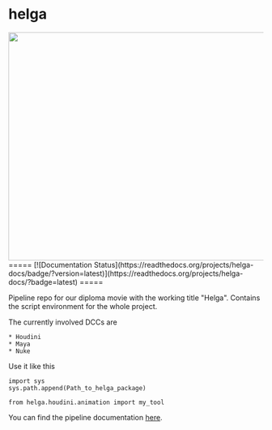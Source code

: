 
helga
=====
<div align="center">
	<a href="http://helga-docs.readthedocs.org/" target="_blank"><img src="https://github.com/timmwagener/helga/tree/master/docs/source/media/images/general/github_readme_header.jpg" width="800" height="450"></a>
</div>
=====
[![Documentation Status](https://readthedocs.org/projects/helga-docs/badge/?version=latest)](https://readthedocs.org/projects/helga-docs/?badge=latest)
=====

Pipeline repo for our diploma movie with the working title "Helga". Contains the script environment for the whole project.

The currently involved DCCs are
	
	* Houdini
	* Maya
	* Nuke

Use it like this

	import sys
	sys.path.append(Path_to_helga_package)

	from helga.houdini.animation import my_tool

You can find the pipeline documentation [here](http://helga-docs.readthedocs.org/).